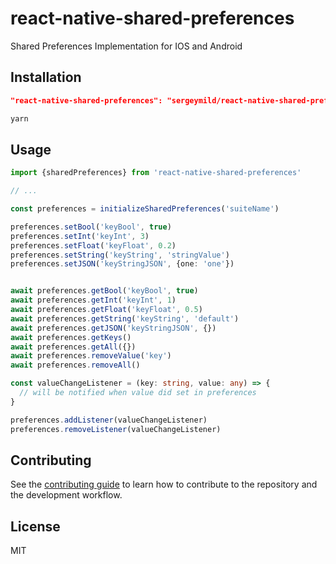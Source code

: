 # react-native-shared-preferences

Shared Preferences Implementation for IOS and Android

## Installation

```json
"react-native-shared-preferences": "sergeymild/react-native-shared-preferences"
```

```sh
yarn
```

## Usage

```ts
import {sharedPreferences} from 'react-native-shared-preferences'

// ...

const preferences = initializeSharedPreferences('suiteName')

preferences.setBool('keyBool', true)
preferences.setInt('keyInt', 3)
preferences.setFloat('keyFloat', 0.2)
preferences.setString('keyString', 'stringValue')
preferences.setJSON('keyStringJSON', {one: 'one'})


await preferences.getBool('keyBool', true)
await preferences.getInt('keyInt', 1)
await preferences.getFloat('keyFloat', 0.5)
await preferences.getString('keyString', 'default')
await preferences.getJSON('keyStringJSON', {})
await preferences.getKeys()
await preferences.getAll({})
await preferences.removeValue('key')
await preferences.removeAll()

const valueChangeListener = (key: string, value: any) => {
  // will be notified when value did set in preferences
}

preferences.addListener(valueChangeListener)
preferences.removeListener(valueChangeListener)
```

## Contributing

See the [contributing guide](CONTRIBUTING.md) to learn how to contribute to the repository and the development workflow.

## License

MIT
